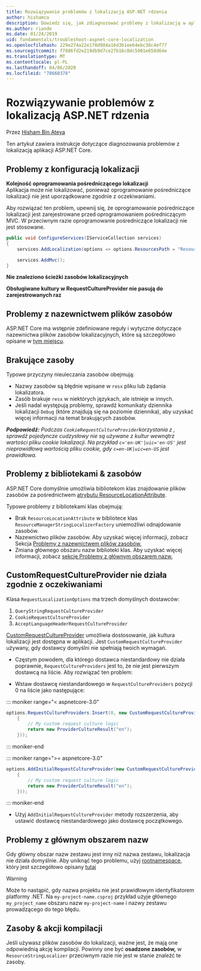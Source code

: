 ```yaml
---
title: Rozwiązywanie problemów z lokalizacją ASP.NET rdzenia
author: hishamco
description: Dowiedz się, jak zdiagnozować problemy z lokalizacją w aplikacjach ASP.NET Core.
ms.author: riande
ms.date: 01/24/2019
uid: fundamentals/troubleshoot-aspnet-core-localization
ms.openlocfilehash: 229e274a22e170d984a16d3b1ee64ebc38c4ef77
ms.sourcegitcommit: f7886fd2e219db9d7ce27b16c0dc5901e658d64e
ms.translationtype: MT
ms.contentlocale: pl-PL
ms.lasthandoff: 04/06/2020
ms.locfileid: "78660378"
---
```

# <a name="troubleshoot-aspnet-core-localization"></a>Rozwiązywanie problemów z lokalizacją ASP.NET rdzenia

Przez [Hisham Bin Ateya](https://github.com/hishamco)

Ten artykuł zawiera instrukcje dotyczące diagnozowania problemów z lokalizacją aplikacji ASP.NET Core.

## <a name="localization-configuration-issues"></a>Problemy z konfiguracją lokalizacji

**Kolejność oprogramowania pośredniczącego lokalizacji**  
Aplikacja może nie lokalizować, ponieważ oprogramowanie pośredniczące lokalizacji nie jest uporządkowane zgodnie z oczekiwaniami.

Aby rozwiązać ten problem, upewnij się, że oprogramowanie pośredniczące lokalizacji jest zarejestrowane przed oprogramowaniem pośredniczącym MVC. W przeciwnym razie oprogramowanie pośredniczące lokalizacji nie jest stosowane.

```csharp
public void ConfigureServices(IServiceCollection services)
{
    services.AddLocalization(options => options.ResourcesPath = "Resources");

    services.AddMvc();
}
```

**Nie znaleziono ścieżki zasobów lokalizacyjnych**

**Obsługiwane kultury w RequestCultureProvider nie pasują do zarejestrowanych raz**  

## <a name="resource-file-naming-issues"></a>Problemy z nazewnictwem plików zasobów

ASP.NET Core ma wstępnie zdefiniowane reguły i wytyczne dotyczące nazewnictwa plików zasobów lokalizacyjnych, które są szczegółowo opisane w [tym miejscu](xref:fundamentals/localization?view=aspnetcore-2.2#resource-file-naming).

## <a name="missing-resources"></a>Brakujące zasoby

Typowe przyczyny nieuleczania zasobów obejmują:

- Nazwy zasobów są błędnie wpisane w `resx` pliku lub żądania lokalizatora.
- Zasób brakuje `resx` w niektórych językach, ale istnieje w innych.
- Jeśli nadal występują problemy, sprawdź komunikaty dziennika lokalizacji `Debug` (które znajdują się na poziomie dziennika), aby uzyskać więcej informacji na temat brakujących zasobów.

_**Podpowiedź:** Podczas `CookieRequestCultureProvider`korzystania z , sprawdź pojedyncze cudzysłowy nie są używane z kultur wewnątrz wartości pliku cookie lokalizacji. Na przykład `c='en-UK'|uic='en-US'` jest nieprawidłową wartością pliku cookie, gdy `c=en-UK|uic=en-US` jest prawidłowa._

## <a name="resources--class-libraries-issues"></a>Problemy z bibliotekami & zasobów

ASP.NET Core domyślnie umożliwia bibliotekom klas znajdowanie plików zasobów za pośrednictwem [atrybutu ResourceLocationAttribute](/dotnet/api/microsoft.extensions.localization.resourcelocationattribute?view=aspnetcore-2.1).

Typowe problemy z bibliotekami klas obejmują:
- Brak `ResourceLocationAttribute` w bibliotece klas `ResourceManagerStringLocalizerFactory` uniemożliwi odnajdowanie zasobów.
- Nazewnictwo plików zasobów. Aby uzyskać więcej informacji, zobacz Sekcja [Problemy z nazewnictwem plików zasobów.](#resource-file-naming-issues)
- Zmiana głównego obszaru nazw biblioteki klas. Aby uzyskać więcej informacji, zobacz [sekcję Problemy z głównym obszarem nazw.](#root-namespace-issues)

## <a name="customrequestcultureprovider-doesnt-work-as-expected"></a>CustomRequestCultureProvider nie działa zgodnie z oczekiwaniami

Klasa `RequestLocalizationOptions` ma trzech domyślnych dostawców:

1. `QueryStringRequestCultureProvider`
2. `CookieRequestCultureProvider`
3. `AcceptLanguageHeaderRequestCultureProvider`

[CustomRequestCultureProvider](/dotnet/api/microsoft.aspnetcore.localization.customrequestcultureprovider?view=aspnetcore-2.1) umożliwia dostosowanie, jak kultura lokalizacji jest dostępna w aplikacji. Jest `CustomRequestCultureProvider` używany, gdy dostawcy domyślni nie spełniają twoich wymagań.

- Częstym powodem, dla którego dostawca niestandardowy nie działa poprawnie, `RequestCultureProviders` jest to, że nie jest pierwszym dostawcą na liście. Aby rozwiązać ten problem:

- Wstaw dostawcę niestandardowego w `RequestCultureProviders` pozycji 0 na liście jako następujące:

::: moniker range="< aspnetcore-3.0"
```csharp
options.RequestCultureProviders.Insert(0, new CustomRequestCultureProvider(async context =>
    {
        // My custom request culture logic
        return new ProviderCultureResult("en");
    }));
```
::: moniker-end

::: moniker range=">= aspnetcore-3.0"
```csharp
options.AddInitialRequestCultureProvider(new CustomRequestCultureProvider(async context =>
    {
        // My custom request culture logic
        return new ProviderCultureResult("en");
    }));
```
::: moniker-end

- Użyj `AddInitialRequestCultureProvider` metody rozszerzenia, aby ustawić dostawcę niestandardowego jako dostawcę początkowego.

## <a name="root-namespace-issues"></a>Problemy z głównym obszarem nazw

Gdy główny obszar nazw zestawu jest inny niż nazwa zestawu, lokalizacja nie działa domyślnie. Aby uniknąć tego problemu, użyj [rootnamespace](/dotnet/api/microsoft.extensions.localization.rootnamespaceattribute?view=aspnetcore-2.1), który jest szczegółowo opisany [tutaj](xref:fundamentals/localization?view=aspnetcore-2.2#resource-file-naming)

> [!WARNING]
> Może to nastąpić, gdy nazwa projektu nie jest prawidłowym identyfikatorem platformy .NET. Na `my-project-name.csproj` przykład użyje głównego `my_project_name` obszaru nazw `my-project-name` i nazwy zestawu prowadzącego do tego błędu. 

## <a name="resources--build-action"></a>Zasoby & akcji kompilacji

Jeśli używasz plików zasobów do lokalizacji, ważne jest, że mają one odpowiednią akcję kompilacji. Powinny one być **osadzone zasobów,** w `ResourceStringLocalizer` przeciwnym razie nie jest w stanie znaleźć te zasoby.
